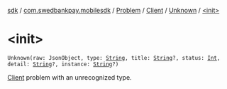 [sdk](../../../../index.md) / [com.swedbankpay.mobilesdk](../../../index.md) / [Problem](../../index.md) / [Client](../index.md) / [Unknown](index.md) / [&lt;init&gt;](./-init-.md)

# &lt;init&gt;

`Unknown(raw: JsonObject, type: `[`String`](https://kotlinlang.org/api/latest/jvm/stdlib/kotlin/-string/index.html)`, title: `[`String`](https://kotlinlang.org/api/latest/jvm/stdlib/kotlin/-string/index.html)`?, status: `[`Int`](https://kotlinlang.org/api/latest/jvm/stdlib/kotlin/-int/index.html)`, detail: `[`String`](https://kotlinlang.org/api/latest/jvm/stdlib/kotlin/-string/index.html)`?, instance: `[`String`](https://kotlinlang.org/api/latest/jvm/stdlib/kotlin/-string/index.html)`?)`

[Client](../index.md) problem with an unrecognized type.

